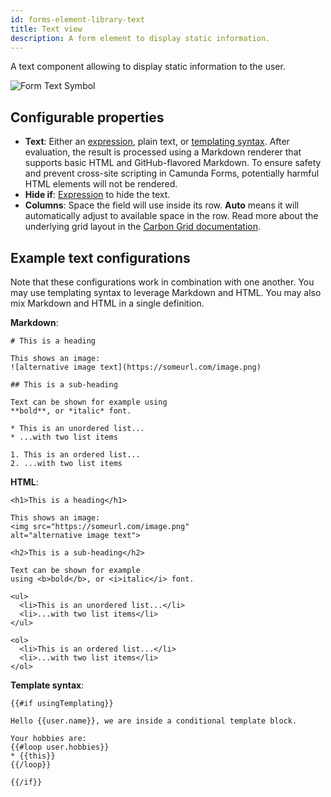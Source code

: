 ```yaml
---
id: forms-element-library-text
title: Text view
description: A form element to display static information.
---
```


A text component allowing to display static information to the user.

![Form Text Symbol](/img/form-icons/form-text.svg)

## Configurable properties

- **Text**: Either an [expression](../../feel/language-guide/feel-expressions-introduction.md), plain text, or [templating syntax](../configuration/forms-config-templating-syntax.md). After evaluation, the result is processed using a Markdown renderer that supports basic HTML and GitHub-flavored Markdown. To ensure safety and prevent cross-site scripting in Camunda Forms, potentially harmful HTML elements will not be rendered.
- **Hide if**: [Expression](../../feel/language-guide/feel-expressions-introduction.md) to hide the text.
- **Columns**: Space the field will use inside its row. **Auto** means it will automatically adjust to available space in the row. Read more about the underlying grid layout in the [Carbon Grid documentation](https://carbondesignsystem.com/guidelines/2x-grid/overview).

## Example text configurations

Note that these configurations work in combination with one another. You may use templating syntax to leverage Markdown and HTML. You may also mix Markdown and HTML in a single definition.

**Markdown**:

```
# This is a heading

This shows an image:
![alternative image text](https://someurl.com/image.png)

## This is a sub-heading

Text can be shown for example using
**bold**, or *italic* font.

* This is an unordered list...
* ...with two list items

1. This is an ordered list...
2. ...with two list items
```

**HTML**:

```
<h1>This is a heading</h1>

This shows an image:
<img src="https://someurl.com/image.png"
alt="alternative image text">

<h2>This is a sub-heading</h2>

Text can be shown for example
using <b>bold</b>, or <i>italic</i> font.

<ul>
  <li>This is an unordered list...</li>
  <li>...with two list items</li>
</ul>

<ol>
  <li>This is an ordered list...</li>
  <li>...with two list items</li>
</ol>
```

**Template syntax**:

```
{{#if usingTemplating}}

Hello {{user.name}}, we are inside a conditional template block.

Your hobbies are:
{{#loop user.hobbies}}
* {{this}}
{{/loop}}

{{/if}}
```
